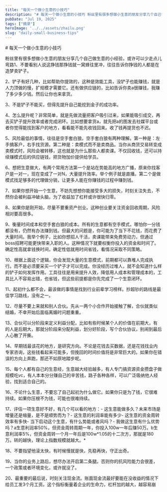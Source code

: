 ```yaml
---
title: "每天一个做小生意的小技巧"
description: "# 每天一个做小生意的小技巧 粉丝里有很多想做小生意的朋友分享几个自己做生意的小经验，或许可以少走点儿弯路1、 [&hellip;]"
pubDate: "Jul 19, 2025"
tags: ["摘录"]
heroImage: '../../assets/zhailu.png'
slug: "daily-small-business-tips"
---
```


\# 每天一个做小生意的小技巧

粉丝里有很多想做小生意的朋友分享几个自己做生意的小经验，或许可以少走点儿弯路1、不要看别人说这挣钱那挣钱就一窝蜂往里冲，往往告诉你挣钱的人都是在造梦卖铲子。

2、铲子有好几种，比如帮助你提效的，这种是效能工具，没铲子也能赚钱，就是人力顶做的慢，扩规模才需要它。还有做供应链的，比如告诉你卖a很赚钱，我赚了多少多少钱。然后让你也来拿货。

3、不是铲子不能买，但得先提升自己能挖到金子的成功率。

4、怎么提升呢？非常简单，就是先做流量把客户吸引过来，如果能吸引成交，再去买铲子提升效率或者完成闭环。比如想要拿货a，就先把a的图发去社媒平台或者你觉得能找到客户的地方，看看能不能先收钱回来。收了钱再提货也不迟。

5、风险最低的事情，往往是空手套白狼。空手套白狼有两种理解。第一种是：左手搞客户，右手找货源。第二种是：卖模式而不是卖商品。当你从商货交易转变成卖模式时，风险会被转移，这也就是为什么那些人都卖课。不仅回收钱，还可以持续赚模式后的供应链钱，把货物加价提供给学员。

6、想把生意做大，有两个常用方法第一个是站在势能高的地方广播，原来你找客户是一对一，现在变成了一对N，大量提升效率。举个例子就是直播。第二个是做模式找足够多的代理做分销，让更多人能在你赚钱的过程中赚到钱。

7、如果你想开始一个生意，不妨先想想你能接受多大的损失，时刻关注失去，不然你会被利益冲破头脑，为了收益加了杠杆或许很快归零。

8、如果你是刚开始，尽量不要重资产创业。这种创业要关注资金回收周期，风险相对要高很多。

9、衡量时间成本和空手套白狼的成本。所有的生意都有空手模式，哪怕你一分钱都没有，仍然有办法赚到钱。但最大的问题是，你可能为了当下不花钱，而花费了大量时间。我举个例子，比如你想招人干活，卖课能带来免费劳动力，但通过boss招聘可能更快带来入职的人。这种情况下就要权衡你投入的资金和时间了。确定性高就拿钱换时间，确定性低就用时间省钱，看情况采取不同策略。

10、根据上面这个逻辑，你会发现大量的生意模式，前期都可以靠堆人完成执行。而不是必须要采买一个铲子才可以完成。你没经历过堆人，就不会知道什么样的铲子如何发挥作用。工具往往是用来提升人效，降低用人成本和管理成本的，工具比人不容易出错，也省钱，但这些前提都是你先完成了一个生意闭环。

11、起初什么都不会，最该做的事情是找到行业前辈学习榜样。抄超钞的路线是最佳学习路线，没有之一。

12、尽量不要上来就和别人合伙。先从一两个小合作开始接触了解，合伙就类似结婚，不幸开始后面临离婚时问题重重。

13、合伙可以分阶段来定义利益分配，比如有些时候某个人的价值在前期大，有的人是后期大，那就分阶段来分配利益，划分好阶段，写个合伙协议，别闹到最后人心散了开撕。

14、早期钱最该花的地方，是研究方向。不论是花钱去买数据，还是花钱找业内专家咨询，这些钱看起来可能多，但挽回的时间价值将是非常巨大的。如果你在错误的方向上奔跑，那还不如原地踏步呢。

15、每个人都有自己的生意经，生意越大经验越多，有人专门搞资源资金攒盘子做规模吃vc，有人本本分分赚自己的辛苦钱，路子各种各样，可以广泛吸纳他人经验，找到适合自己的。

16、不论什么生意，不要忘了自己起初为什么做它。如果你只是为了钱，它很难持续。如果你压根不为钱，可能也很难持续。

17、评估一项生意好不好，有几个可以看的地方：- 这生意能做多久？未来市场是增量还是缩量，是不是顺势而为？- 这生意的利润率能有多少- 这生意的资金周转效率有多快- 当下启动这个生意，有什么势能或者风吗？- 我做这生意有什么优势吗？a生意利润率50%，但资金周转周期一年，你投入100w一年后赚50万。b生意利润率5%，但资金周转一个月一年后是100w\*1.05的十二次方，那就是180万。转的越快，理论上指数规模就越大。\*

18、不要指望他滚太快，有时候慢就是快，先稳再快，守正出奇。

19、当你的业务上路后，想尽办法开启第二条腿。否则你的抗风险能力会很差，一个政策或者环境变化，或许就没了。

20、最重要的最后说，时刻关注现金流。账面现金流最好要能在没收益的情况下给员工发3个月工资。这个指标衡量着企业的生命力，杠杆加的越大，越容易崩
